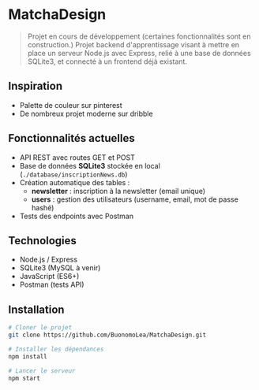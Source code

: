 # MatchaDesign

> Projet en cours de développement (certaines fonctionnalités sont en construction.)
> Projet backend d'apprentissage visant à mettre en place un serveur Node.js avec Express, relié à une base de données SQLite3, et connecté à un frontend déjà existant.

## Inspiration 
- Palette de couleur sur pinterest
- De nombreux projet moderne sur dribble

## Fonctionnalités actuelles
- API REST avec routes GET et POST
- Base de données **SQLite3** stockée en local (`./database/inscriptionNews.db`)
- Création automatique des tables :
  - **newsletter** : inscription à la newsletter (email unique)
  - **users** : gestion des utilisateurs (username, email, mot de passe hashé)
- Tests des endpoints avec Postman

## Technologies
- Node.js / Express
- SQLite3 (MySQL à venir)
- JavaScript (ES6+)
- Postman (tests API)

## Installation
```bash
# Cloner le projet
git clone https://github.com/BuonomoLea/MatchaDesign.git

# Installer les dépendances
npm install

# Lancer le serveur
npm start
